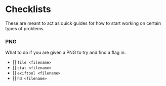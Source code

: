 # Checklists
These are meant to act as quick guides for how to start working on certain types of problems.


### PNG
What to do if you are given a PNG to try and find a flag in.
- [] `file <filename>`
- [] `stat <filename>`
- [] `exiftool <filename>`
- [] `hd <filename>`
